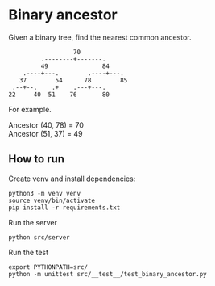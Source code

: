 # Binary ancestor

Given a binary tree, find the nearest common ancestor.

```
                  70
         .--------+-------.
         49               84
    .----+---.        .----+---.
   37        54      78        85
 .--+--.    .+    .---+---.
22     40  51    76       80

```

For example.

Ancestor (40, 78) = 70 <br />
Ancestor (51, 37) = 49


## How to run

Create venv and install dependencies:

```
python3 -m venv venv
source venv/bin/activate
pip install -r requirements.txt
```

Run the server

```
python src/server
```

Run the test

```
export PYTHONPATH=src/
python -m unittest src/__test__/test_binary_ancestor.py
```
